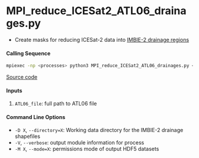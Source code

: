 MPI_reduce_ICESat2_ATL06_drainages.py
=====================================

- Create masks for reducing ICESat-2 data into [IMBIE-2 drainage regions](http://imbie.org/imbie-2016/drainage-basins/)  

#### Calling Sequence
```bash
mpiexec -np <processes> python3 MPI_reduce_ICESat2_ATL06_drainages.py <path_to_ATL06_file>
```
[Source code](https://github.com/tsutterley/read-ICESat-2/blob/main/scripts/MPI_reduce_ICESat2_ATL06_drainages.py)  

#### Inputs
1. `ATL06_file`: full path to ATL06 file  

#### Command Line Options
- `-D X`, `--directory=X`: Working data directory for the IMBIE-2 drainage shapefiles
- `-V`, `--verbose`: output module information for process  
- `-M X`, `--mode=X`: permissions mode of output HDF5 datasets  
